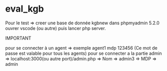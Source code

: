 # eval_kgb

Pour le test => creer une base de donnée kgbnew dans phpmyadmin 5.2.0
ouvrer vscode (ou autre) puis lancer php server.


IMPORTANT

pour se connecter à un agent => exemple agent1 mdp 123456 (Ce mot de passe est valable pour tous les agents)
pour se connecter a la partie admin => localhost:3000(ou autre port)/admin.php 
     => Nom => admin3
     => MDP => admin
